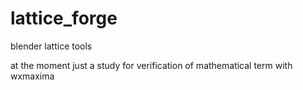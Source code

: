 lattice_forge
=============

blender lattice tools

at the moment just a study for verification 
of mathematical term with wxmaxima
